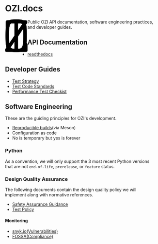 # OZI.docs

<img src="assets/ozi_logo_master.png" alt="isolated" width="74" align="left"/>
Public OZI API documentation, software engineering practices, and developer guides.

## API Documentation

* [readthedocs](https://example.com)

## Developer Guides

* [Test Strategy](policy/test-strategy.md)
* [Test Code Standards](policy/test-code-standards.md)
* [Performance Test Checkist](policy/performance-test-checklist.md)

## Software Engineering

These are the guiding principles for OZI's development.
* [Reproducible builds](https://reproducible-builds.org/)(via Meson)
* Configuration as code
* No is temporary but yes is forever

### Python

As a convention, we will only support the 3 most recent Python versions that are not `end-of-life`, `prerelease`, or `feature` status.

### Design Quality Assurance

The following documents contain the design quality policy we will implement along with normative references.

* [Safety Assurance Guidance](policy/safety-assurance-guidance.md)
* [Test Policy](policy/test-policy.md)

#### Monitoring

* [snyk.io(Vulnerabilities)](https://app.snyk.io/org/rjdbcm/project/85aad859-3b4b-44de-94ff-8ced0373513a)
* [FOSSA(Compliance)](https://app.fossa.com/projects/git%2Bgithub.com%2Frjdbcm%2Fozi)
